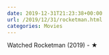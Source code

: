 ```yaml
---
date: 2019-12-31T21:23:38+00:00
url: /2019/12/31/rocketman.html
categories: Movies
---
```

Watched Rocketman (2019) - ★





